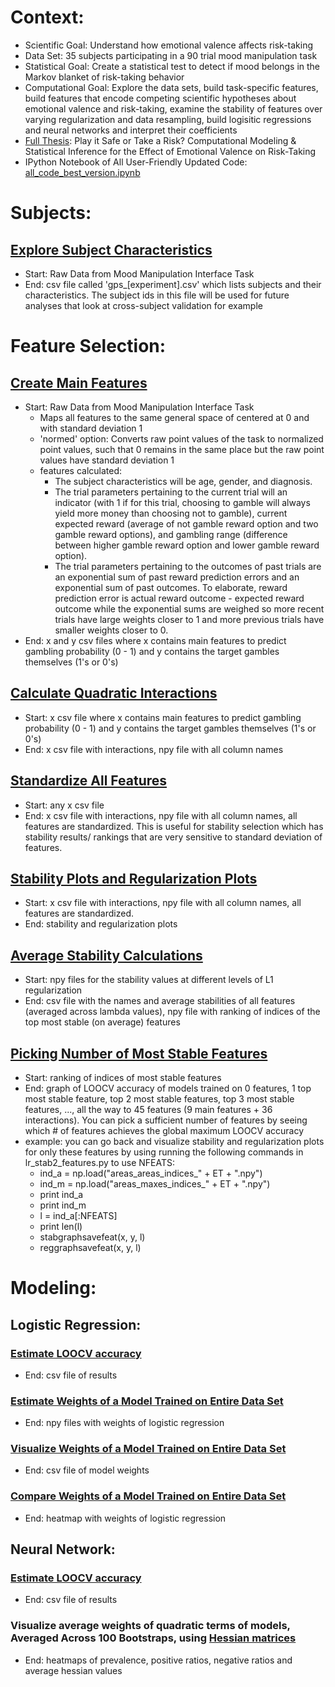 # Context:
- Scientific Goal: Understand how emotional valence affects risk-taking
- Data Set: 35 subjects participating in a 90 trial mood manipulation task
- Statistical Goal: Create a statistical test to detect if mood belongs in the Markov blanket of risk-taking behavior
- Computational Goal: Explore the data sets, build task-specific features, build features that encode competing scientific hypotheses about emotional valence and risk-taking, examine the stability of features over varying regularization and data resampling, build logisitic regressions and neural networks and interpret their coefficients
- [Full Thesis](https://drive.google.com/file/d/1suI2_G2Yr0xgezhOJGKc8gicD7TjD2y3/view?usp=share_link): Play it Safe or Take a Risk? Computational Modeling & Statistical Inference for the Effect of Emotional Valence on Risk-Taking
- IPython Notebook of All User-Friendly Updated Code: [all_code_best_version.ipynb](https://nbviewer.org/github/jesshuang98/nimh-mlt-risk-taking/blob/main/all_code_best_version.ipynb)

# Subjects:

## [Explore Subject Characteristics](https://nbviewer.org/github/jesshuang98/nimh-mlt-risk-taking/blob/main/all_code_best_version.ipynb#Load)
- Start: Raw Data from Mood Manipulation Interface Task
- End: csv file called 'gps_[experiment].csv' which lists subjects and their characteristics. The subject ids in this file will be used for future analyses that look at cross-subject validation for example

# Feature Selection:

## [Create Main Features](https://nbviewer.org/github/jesshuang98/nimh-mlt-risk-taking/blob/main/all_code_best_version.ipynb#Create-Normalized-Main-Features-and-Evaluate-Collinearity)
- Start: Raw Data from Mood Manipulation Interface Task
  - Maps all features to the same general space of centered at 0 and with standard deviation 1 
  - 'normed' option: Converts raw point values of the task to normalized point values, such that 0 remains in the same place but the raw point values have standard deviation 1 
  - features calculated: 
    - The subject characteristics will be age, gender, and diagnosis. 
    - The trial parameters pertaining to the current trial will an indicator (with 1 if for this trial, choosing to gamble will always yield more money than choosing not to gamble), current expected reward (average of not gamble reward option and two gamble reward options), and gambling range (difference between higher gamble reward option and lower gamble reward option). 
    - The trial parameters pertaining to the outcomes of past trials are an exponential sum of past reward prediction errors and an exponential sum of past outcomes. To elaborate, reward prediction error is actual reward outcome - expected reward outcome while the exponential sums are weighed so more recent trials have large weights closer to 1 and more previous trials have smaller weights closer to 0.
- End: x and y csv files where x contains main features to predict gambling probability (0 - 1) and y contains the target gambles themselves (1's or 0's)

## [Calculate Quadratic Interactions](https://nbviewer.org/github/jesshuang98/nimh-mlt-risk-taking/blob/main/all_code_best_version.ipynb#Calculate-Quadratic-Features)
- Start: x csv file where x contains main features to predict gambling probability (0 - 1) and y contains the target gambles themselves (1's or 0's)
- End: x csv file with interactions, npy file with all column names

## [Standardize All Features](https://nbviewer.org/github/jesshuang98/nimh-mlt-risk-taking/blob/main/all_code_best_version.ipynb#General-Function-to-Standardize-Features)
- Start: any x csv file
- End: x csv file with interactions, npy file with all column names, all features are standardized. This is useful for stability selection which has stability results/ rankings that are very sensitive to standard deviation of features.

## [Stability Plots and Regularization Plots](https://nbviewer.org/github/jesshuang98/nimh-mlt-risk-taking/blob/main/all_code_best_version.ipynb#Stability-Plots-and-Regularization-Plots)
- Start: x csv file with interactions, npy file with all column names, all features are standardized.
- End: stability and regularization plots

## [Average Stability Calculations](https://nbviewer.org/github/jesshuang98/nimh-mlt-risk-taking/blob/main/all_code_best_version.ipynb#Average-Stability-Calculations)
- Start: npy files for the stability values at different levels of L1 regularization
- End: csv file with the names and average stabilities of all features (averaged across lambda values), npy file with ranking of indices of the top most stable (on average) features

## [Picking Number of Most Stable Features](https://nbviewer.org/github/jesshuang98/nimh-mlt-risk-taking/blob/main/all_code_best_version.ipynb#Picking-Number-of-Most-Stable-Features)
- Start: ranking of indices of most stable features
- End: graph of LOOCV accuracy of models trained on 0 features, 1 top most stable feature, top 2 most stable features, top 3 most stable features, ..., all the way to 45 features (9 main features + 36 interactions). You can pick a sufficient number of features by seeing which # of features achieves the global maximum LOOCV accuracy
- example: you can go back and visualize stability and regularization plots for only these features by using running the following commands in lr_stab2_features.py to use NFEATS:
  - ind_a = np.load("areas_areas_indices_" + ET + ".npy")
  - ind_m = np.load("areas_maxes_indices_" + ET + ".npy")
  - print ind_a
  - print ind_m
  - l = ind_a[:NFEATS]
  - print len(l)
  - stabgraphsavefeat(x, y, l)
  - reggraphsavefeat(x, y, l)



# Modeling:

## Logistic Regression:

### [Estimate LOOCV accuracy](https://nbviewer.org/github/jesshuang98/nimh-mlt-risk-taking/blob/main/all_code_best_version.ipynb#Estimate-LR-LOOCV-accuracy)
- End: csv file of results

### [Estimate Weights of a Model Trained on Entire Data Set](https://nbviewer.org/github/jesshuang98/nimh-mlt-risk-taking/blob/main/all_code_best_version.ipynb#Estimate-Weights-of-a-Model-Trained-on-Entire-Data-Set)
- End: npy files with weights of logistic regression

### [Visualize Weights of a Model Trained on Entire Data Set](https://nbviewer.org/github/jesshuang98/nimh-mlt-risk-taking/blob/main/all_code_best_version.ipynb#Visualize-Weights-of-a-Model-Trained-on-Entire-Data-Set)
- End: csv file of model weights

### [Compare Weights of a Model Trained on Entire Data Set](https://nbviewer.org/github/jesshuang98/nimh-mlt-risk-taking/blob/main/all_code_best_version.ipynb#Compare-Weights-of-a-Model-Trained-on-Entire-Data-Set)
- End: heatmap with weights of logistic regression


## Neural Network:

### [Estimate LOOCV accuracy](https://nbviewer.org/github/jesshuang98/nimh-mlt-risk-taking/blob/main/all_code_best_version.ipynb#Estimate-NN-LOOCV-accuracy)
- End: csv file of results

[comment]: <> ([Estimate Weights of a Model Trained on Entire Data Set and Bootstrap Resamplings]
Run nn_boot_hessians_gradients.py
[DOESNT WORK YET] setting the seed = 0 gets us the original dataset
setting the seed to > 0 gets us some bootstrap resampling of the original dataset
End: npy files with hessian variables)

### Visualize average weights of quadratic terms of models, Averaged Across 100 Bootstraps, using [Hessian matrices](https://nbviewer.org/github/jesshuang98/nimh-mlt-risk-taking/blob/main/all_code_best_version.ipynb#Generate-Hessian-Values)

- End: heatmaps of prevalence, positive ratios, negative ratios and average hessian values

[comment]: <> ([Visualize average weights of linear main effect terms of models, Averaged Across 100 Bootstraps, using gradients]
[DOESNT WORK YET] Run visualize_gradient.py
End: heatmaps of prevalence, positive ratios, negative ratios and average gradient values)

